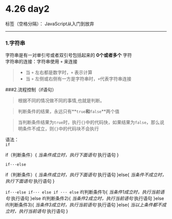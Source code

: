 # 4.26 day2

标签（空格分隔）： JavaScript从入门到放弃

---

### 1.字符串  
字符串是有一对单引号或者双引号包括起来的 **0个或者多个** 字符  
字符串的连接：字符串使用 `+` 来连接  

> - 当 `+` 左右都是数字时，`+` 表示计算  
> - 当 `+` 左侧或右侧有一方是字符串时，`+`代表字符串连接

###2.流程控制（if语句）  
> 根据不同的情况做不同的事情,也就是判断。  

> 判断条件的结果，永远只有**`true`**和**`false`**两个值   

> 当判断条件结果为`true`时，执行`{}`中的代码快，如果结果为`false`，那么说明条件不成立，则`{}`中的代码块不会执行

语法：  
`if`  

if（判断条件）{
*当条件成立时，执行下面语句*
    执行语句
}  

`if···else` 

if（判断条件）{
    *当条件成立时，执行下面语句*
    执行语句
}else{
    *当条件不成立时，执行下面语句*
    执行语句
}

`if···else if··· else if ··· else`
if(判断条件1){
    *当条件1成立时，执行当前语句*
    执行语句
}else if(判断条件2){
    *当条件2成立时，执行当前语句*
    执行语句
}else if(判断条件3){
    *当条件3成立时，执行当前语句*
    执行语句
}else{
    *当以上条件都不成立时，执行当前语句*
    执行语句
}








